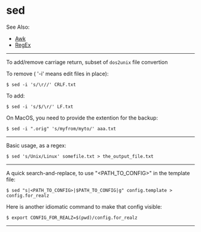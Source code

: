 # sed

See Also:

  - [Awk](Awk.md)
  - [RegEx](RegEx.md)

---

To add/remove carriage return, subset of ```dos2unix``` file convertion

To remove ( '-i' means edit files in place):

    $ sed -i 's/\r//' CRLF.txt

To add:

    $ sed -i 's/$/\r/' LF.txt

On MacOS, you need to provide the extention for the backup:

    $ sed -i ".orig" 's/myfrom/myto/' aaa.txt 

---

Basic usage, as a regex:

    $ sed 's/Unix/Linux' somefile.txt > the_output_file.txt
    
---

A quick search-and-replace, to use "<PATH_TO_CONFIG>" in the template file:

    $ sed "s|<PATH_TO_CONFIG>|$PATH_TO_CONFIG|g" config.template > config.for_realz
    
Here is another idiomatic command to make that config visible:

    $ export CONFIG_FOR_REALZ=$(pwd)/config.for_realz
    
---

